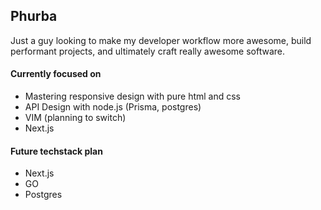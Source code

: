 ## Phurba
Just a guy looking to make my developer workflow more awesome, build performant projects, and ultimately craft really awesome software. 

#### Currently focused on
- Mastering responsive design with pure html and css
- API Design with node.js (Prisma, postgres)
- VIM (planning to switch)
- Next.js

#### Future techstack plan
- Next.js
- GO
- Postgres

<!---
Phurba-Sherpa/Phurba-Sherpa is a ✨ special ✨ repository because its `README.md` (this file) appears on your GitHub profile.
You can click the Preview link to take a look at your changes.
--->
